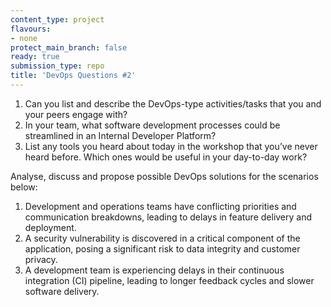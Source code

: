 ```yaml
---
content_type: project
flavours:
- none
protect_main_branch: false
ready: true
submission_type: repo
title: 'DevOps Questions #2'
---
```


1. Can you list and describe the DevOps-type activities/tasks that you and your peers engage with?
2. In your team, what software development processes could be streamlined in an Internal Developer Platform?
3. List any tools you heard about today in the workshop that you’ve never heard before. Which ones would be useful in your day-to-day work?

Analyse, discuss and propose possible DevOps solutions for the scenarios below:

1. Development and operations teams have conflicting priorities and communication breakdowns, leading to delays in feature delivery and deployment.
2. A security vulnerability is discovered in a critical component of the application, posing a significant risk to data integrity and customer privacy.
3. A development team is experiencing delays in their continuous integration (CI) pipeline, leading to longer feedback cycles and slower software delivery.